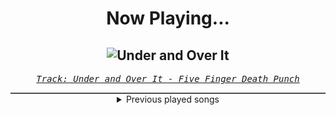 <div align="center"> 
<h1>Now Playing...</h1>

![Under and Over It](https://i.scdn.co/image/ab67616d00001e02aa4101d12160ae5fa56cac9f)
--
_<samp><a href="https://open.spotify.com/track/35aYLuIWeFd7iM7rY3x5GB">Track: Under and Over It - Five Finger Death Punch</a></samp>_

<div style="border: 1px #4B5054 solid"></div>
<details>
  <summary>
    Previous played songs
  </summary>
  <table>
    <thead>
      <tr>
        <th>
          Artist
        </th>
        <th>
          Song
        </th>
        <th>
          Link
        </th>
      </tr>
    </thead>
    <tbody>
      <tr><td>Five Finger Death Punch</td><td>Under and Over It</td><td><a href="https://open.spotify.com/track/35aYLuIWeFd7iM7rY3x5GB">https://open.spotify.com/track/35aYLuIWeFd7iM7rY3x5GB</a></td></tr><tr><td>Five Finger Death Punch</td><td>Under and Over It</td><td><a href="https://open.spotify.com/track/35aYLuIWeFd7iM7rY3x5GB">https://open.spotify.com/track/35aYLuIWeFd7iM7rY3x5GB</a></td></tr><tr><td>Five Finger Death Punch</td><td>Under and Over It</td><td><a href="https://open.spotify.com/track/35aYLuIWeFd7iM7rY3x5GB">https://open.spotify.com/track/35aYLuIWeFd7iM7rY3x5GB</a></td></tr><tr><td>Alien Ant Farm</td><td>Smooth Criminal</td><td><a href="https://open.spotify.com/track/5z6xHjCZr7a7AIcy8sPBKy">https://open.spotify.com/track/5z6xHjCZr7a7AIcy8sPBKy</a></td></tr><tr><td>Korn</td><td>Evolution</td><td><a href="https://open.spotify.com/track/4PaPZk1Ozg0TfDTBnbXX38">https://open.spotify.com/track/4PaPZk1Ozg0TfDTBnbXX38</a></td></tr><tr><td>Static-X</td><td>The Only</td><td><a href="https://open.spotify.com/track/35ZmCVnfYRdK1iLGCxNhMa">https://open.spotify.com/track/35ZmCVnfYRdK1iLGCxNhMa</a></td></tr><tr><td>Disturbed</td><td>Warrior</td><td><a href="https://open.spotify.com/track/2TNPagu8Z4zvDOpmnktF00">https://open.spotify.com/track/2TNPagu8Z4zvDOpmnktF00</a></td></tr><tr><td>Voicians</td><td>promise me</td><td><a href="https://open.spotify.com/track/7Kszi02Y07B6FORVuQbpre">https://open.spotify.com/track/7Kszi02Y07B6FORVuQbpre</a></td></tr><tr><td>Disturbed</td><td>Divisive</td><td><a href="https://open.spotify.com/track/7nX184BkSrhOhj2mxEaHQi">https://open.spotify.com/track/7nX184BkSrhOhj2mxEaHQi</a></td></tr><tr><td>Drowning Pool</td><td>Bodies</td><td><a href="https://open.spotify.com/track/7CpbhqKUedOIrcvc94p60Y">https://open.spotify.com/track/7CpbhqKUedOIrcvc94p60Y</a></td></tr><tr><td>Godsmack</td><td>Red White & Blue</td><td><a href="https://open.spotify.com/track/6zyjgvXhRNxusgFykUAnhR">https://open.spotify.com/track/6zyjgvXhRNxusgFykUAnhR</a></td></tr><tr><td>Hollywood Undead</td><td>CHAOS</td><td><a href="https://open.spotify.com/track/7MKG6MvGpmE8qkdzXS4Rfe">https://open.spotify.com/track/7MKG6MvGpmE8qkdzXS4Rfe</a></td></tr><tr><td>Shiro SAGISU</td><td>Stand Up Be Strong (Pt. I)</td><td><a href="https://open.spotify.com/track/72ipPCGWlVXLbh7rZNwh26">https://open.spotify.com/track/72ipPCGWlVXLbh7rZNwh26</a></td></tr><tr><td>Shiro SAGISU</td><td>quincy's craft</td><td><a href="https://open.spotify.com/track/0tnqNundeaHkwHWFegIUDu">https://open.spotify.com/track/0tnqNundeaHkwHWFegIUDu</a></td></tr><tr><td>Shiro SAGISU</td><td>Treachery</td><td><a href="https://open.spotify.com/track/6a7su3dkJJXidSuFiowJC2">https://open.spotify.com/track/6a7su3dkJJXidSuFiowJC2</a></td></tr><tr><td>Shiro SAGISU</td><td>"Lucifers Dance" Pt. C_Opus1</td><td><a href="https://open.spotify.com/track/38Xuwj65wMbRQ1o9vod1vc">https://open.spotify.com/track/38Xuwj65wMbRQ1o9vod1vc</a></td></tr><tr><td>Shiro SAGISU</td><td>"Cometh the hour" Pt. B_Opus1</td><td><a href="https://open.spotify.com/track/4SitPGJUcmkuvBXck3dHC5">https://open.spotify.com/track/4SitPGJUcmkuvBXck3dHC5</a></td></tr><tr><td>Shiro SAGISU</td><td>L'Arabesque Sindria</td><td><a href="https://open.spotify.com/track/6VnAojJ5dxkP9jPlrioscV">https://open.spotify.com/track/6VnAojJ5dxkP9jPlrioscV</a></td></tr><tr><td>Shiro SAGISU</td><td>Stand Up Be Strong (Pt. II)</td><td><a href="https://open.spotify.com/track/5BqFJRaEVRhu8vfaCQM6AE">https://open.spotify.com/track/5BqFJRaEVRhu8vfaCQM6AE</a></td></tr><tr><td>Bury Tomorrow</td><td>The Carcass King (feat. Cody Frost)</td><td><a href="https://open.spotify.com/track/4yJ5cpaHDE5JHp0WLHGgrp">https://open.spotify.com/track/4yJ5cpaHDE5JHp0WLHGgrp</a></td></tr>
    </tbody>
  </table>
</details>

</div>

